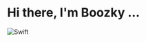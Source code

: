 # Hi there, I'm Boozky ...
<img align="left" alt="Swift" src="https://img.shields.io/badge/swift-F54A2A?style=for-the-badge&logo=swift&logoColor=white"/>

<!--
<img align="left" width="47%" src="https://github-readme-stats.vercel.app/api?username=boozky&show_icons=true&theme=radical"/>
<img align="left" width="47%" src="https://github-readme-stats.vercel.app/api/top-langs/?username=boozky"/>
/>

